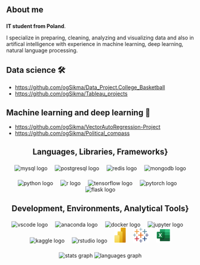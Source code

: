 ## About me
###

**IT student from Poland**.

I specialize in preparing, cleaning, analyzing and visualizing data and also in artifical intelligence with experience in machine learning, deep learning, natural language processing.

## Data science 🛠️
- https://github.com/ogSikma/Data_Project.College_Basketball
- https://github.com/ogSikma/Tableau_projects
## Machine learning and deep learning 🧠
- https://github.com/ogSikma/VectorAutoRegression-Project
- https://github.com/ogSikma/Political_compass



###

<h2 align="center">Languages, Libraries, Frameworks}</h2>

###

<div align="center">
  <img src="https://skillicons.dev/icons?i=mysql" height="40" alt="mysql logo"  />
  <img width="12" />
  <img src="https://skillicons.dev/icons?i=postgres" height="40" alt="postgresql logo"  />
  <img width="12" />
  <img src="https://skillicons.dev/icons?i=redis" height="40" alt="redis logo"  />
  <img width="12" />
  <img src="https://skillicons.dev/icons?i=mongodb" height="40" alt="mongodb logo"  />
</div>

###

<div align="center">
  <img src="https://skillicons.dev/icons?i=py" height="40" alt="python logo"  />
  <img width="12" />
  <img src="https://skillicons.dev/icons?i=r" height="40" alt="r logo"  />
  <img width="12" />
  <img src="https://skillicons.dev/icons?i=tensorflow" height="40" alt="tensorflow logo"  />
  <img width="12" />
  <img src="https://skillicons.dev/icons?i=pytorch" height="40" alt="pytorch logo"  />
  <img width="12" />
  <img src="https://skillicons.dev/icons?i=flask" height="40" alt="flask logo"  />
</div>

###

<h2 align="center">Development, Environments, Analytical Tools}</h2>

###

<div align="center">
  <img src="https://cdn.jsdelivr.net/gh/devicons/devicon/icons/vscode/vscode-original.svg" height="40" alt="vscode logo"  />
  <img width="12" />
  <img src="https://cdn.jsdelivr.net/gh/devicons/devicon/icons/anaconda/anaconda-original.svg" height="40" alt="anaconda logo"  />
  <img width="12" />
  <img src="https://cdn.jsdelivr.net/gh/devicons/devicon/icons/docker/docker-original.svg" height="40" alt="docker logo"  />
  <img width="12" />
  <img src="https://cdn.jsdelivr.net/gh/devicons/devicon/icons/jupyter/jupyter-original.svg" height="40" alt="jupyter logo"  />
  <img width="12" />
  <img src="https://cdn.jsdelivr.net/gh/devicons/devicon/icons/kaggle/kaggle-original.svg" height="40" alt="kaggle logo"  />
  <img width="12" />
  <img src="https://cdn.jsdelivr.net/gh/devicons/devicon/icons/rstudio/rstudio-original.svg" height="40" alt="rstudio logo"  />
  <img width="12" />
  <img src="logos--microsoft-power-bi.svg" alt="powerbi logo" height="40" />
  <img width="12" />
  <img src="logos--tableau-icon.svg" alt="tableau logo" height="40" />
  <img width="12" />
  <img src="vscode-icons--file-type-excel.svg" alt="excel logo" height="40" />

</div>

###

<div align="center">
  <img src="https://github-readme-stats.vercel.app/api?username=ogSikma&hide_title=false&hide_rank=false&show_icons=true&include_all_commits=true&count_private=true&disable_animations=false&theme=vue-dark&locale=en&hide_border=false&order=1&custom_title=Some%20stats%20my%20work" height="150" alt="stats graph"  />
  <img src="https://github-readme-stats.vercel.app/api/top-langs?username=ogSikma&locale=en&hide_title=false&layout=compact&card_width=320&langs_count=4&theme=vue-dark&hide_border=false&order=2&custom_title=Most%20used%20languages" height="150" alt="languages graph"  />
</div>

###
